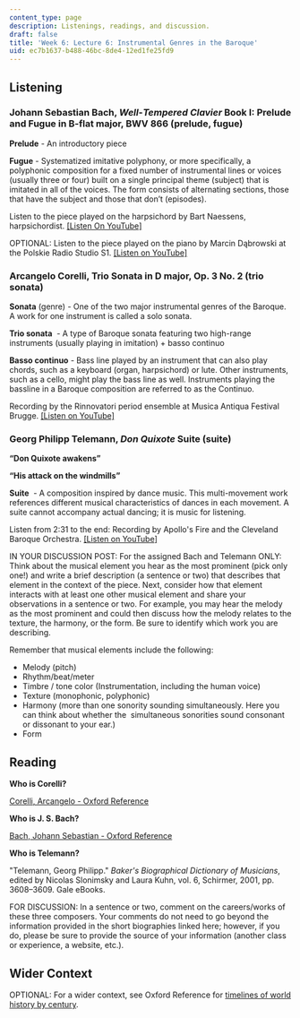 ```yaml
---
content_type: page
description: Listenings, readings, and discussion.
draft: false
title: 'Week 6: Lecture 6: Instrumental Genres in the Baroque'
uid: ec7b1637-b488-46bc-8de4-12ed1fe25fd9
---
```

## Listening

### Johann Sebastian Bach, *Well*\-*Tempered Clavier* Book I: Prelude and Fugue in B-flat major, BWV 866 (prelude, fugue)

**Prelude** - An introductory piece

**Fugue** - Systematized imitative polyphony, or more specifically, a polyphonic composition for a fixed number of instrumental lines or voices (usually three or four) built on a single principal theme (subject) that is imitated in all of the voices. The form consists of alternating sections, those that have the subject and those that don’t (episodes). 

Listen to the piece played on the harpsichord by Bart Naessens, harpsichordist. [\[Listen On YouTube\]](https://www.youtube.com/watch?v=NCD5vHrTLqA)

OPTIONAL: Listen to the piece played on the piano by Marcin Dąbrowski at the Polskie Radio Studio S1. [\[Listen on YouTube\]](https://www.youtube.com/watch?v=iJb0OdEY-d8)

### Arcangelo Corelli, Trio Sonata in D major, Op. 3 No. 2 (trio sonata)

**Sonata** (genre) - One of the two major instrumental genres of the Baroque. A work for one instrument is called a solo sonata. 

**Trio sonata**  - A type of Baroque sonata featuring two high-range instruments (usually playing in imitation) + basso continuo 

**Basso continuo** - Bass line played by an instrument that can also play chords, such as a keyboard (organ, harpsichord) or lute. Other instruments, such as a cello, might play the bass line as well. Instruments playing the bassline in a Baroque composition are referred to as the Continuo. 

Recording by the Rinnovatori period ensemble at Musica Antiqua Festival Brugge. [\[Listen on YouTube\]](https://www.youtube.com/watch?v=Ime6eZ1EVFw)

### Georg Philipp Telemann, *Don Quixote* Suite (suite)

**“Don Quixote awakens”**  

**“His attack on the windmills”** 

**Suite**  - A composition inspired by dance music. This multi-movement work references different musical characteristics of dances in each movement. A suite cannot accompany actual dancing; it is music for listening. 

Listen from 2:31 to the end: Recording by Apollo's Fire and the Cleveland Baroque Orchestra. [\[Listen on YouTube\]](https://youtu.be/2NSDP-GqlwM?t=151)

IN YOUR DISCUSSION POST: For the assigned Bach and Telemann ONLY: Think about the musical element you hear as the most prominent (pick only one!) and write a brief description (a sentence or two) that describes that element in the context of the piece. Next, consider how that element interacts with at least one other musical element and share your observations in a sentence or two. For example, you may hear the melody as the most prominent and could then discuss how the melody relates to the texture, the harmony, or the form. Be sure to identify which work you are describing. 

Remember that musical elements include the following: 

- Melody (pitch)  
- Rhythm/beat/meter  
- Timbre / tone color (Instrumentation, including the human voice) 
- Texture (monophonic, polyphonic) 
- Harmony (more than one sonority sounding simultaneously. Here you can think about whether the  simultaneous sonorities sound consonant or dissonant to your ear.) 
- Form

## Reading

**Who is Corelli?**

[Corelli, Arcangelo - Oxford Reference](https://www.oxfordreference.com/display/10.1093/acref/9780199579037.001.0001/acref-9780199579037-e-1622?rskey=av1a2B&result=1)

**Who is J. S. Bach?**

[Bach, Johann Sebastian - Oxford Reference](https://www.oxfordreference.com/display/10.1093/acref/9780198158967.001.0001/acref-9780198158967-e-403?rskey=0WwUWj&result=1)

**Who is Telemann?**

"Telemann, Georg Philipp." *Baker's Biographical Dictionary of Musicians*, edited by Nicolas Slonimsky and Laura Kuhn, vol. 6, Schirmer, 2001, pp. 3608–3609. Gale eBooks.

FOR DISCUSSION: In a sentence or two, comment on the careers/works of these three composers. Your comments do not need to go beyond the information provided in the short biographies linked here; however, if you do, please be sure to provide the source of your information (another class or experience, a website, etc.).  

## Wider Context

OPTIONAL: For a wider context, see Oxford Reference for [timelines of world history by century](https://www.oxfordreference.com/browse?type_0=timelines).
